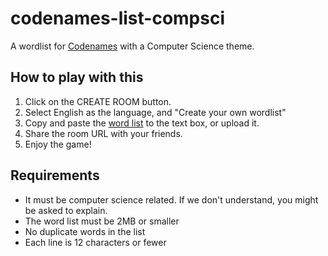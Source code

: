 # codenames-list-compsci

A wordlist for [Codenames](https://codenames.game/) with a Computer Science theme.

## How to play with this

1. Click on the CREATE ROOM button.
2. Select English as the language, and "Create your own wordlist"
3. Copy and paste the [word list](wordlist.txt) to the text box, or upload it.
4. Share the room URL with your friends.
5. Enjoy the game!

## Requirements

* It must be computer science related. If we don't understand, you might be asked to explain.
* The word list must be 2MB or smaller
* No duplicate words in the list
* Each line is 12 characters or fewer
